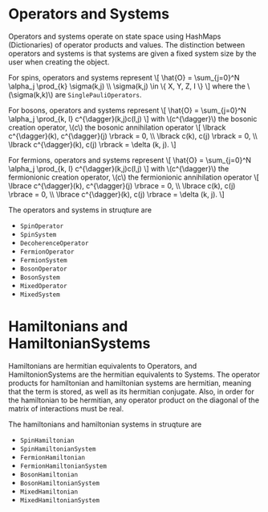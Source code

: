 # Operators and Systems

Operators and systems operate on state space using HashMaps (Dictionaries) of operator products and values. The distinction between operators and systems is that systems are given a fixed system size by the user when creating the object.

For spins, operators and systems represent
\\[ 
\hat{O} = \sum_{j=0}^N \alpha_j \prod_{k} \sigma(k,j) \\\\
    \sigma(k,j) \in \\{ X, Y, Z, I \\}
\\]
where the \\(\sigma(k,k)\\) are `SinglePauliOperators`.

For bosons, operators and systems represent
\\[ \hat{O} = \sum_{j=0}^N \alpha_j \prod_{k, l} c^{\dagger}(k,j)c(l,j) \\]
with 
\\(c^{\dagger}\\) the bosonic creation operator, \\(c\\) the bosonic annihilation operator 
\\[ \lbrack c^{\dagger}(k), c^{\dagger}(j) \rbrack = 0, \\\\
    \lbrack c(k), c(j) \rbrack = 0, \\\\
    \lbrack c^{\dagger}(k), c(j) \rbrack = \delta (k, j). \\]

For fermions, operators and systems represent
\\[ \hat{O} = \sum_{j=0}^N \alpha_j \prod_{k, l} c^{\dagger}(k,j)c(l,j)  \\]
with 
\\(c^{\dagger}\\) the fermionionic creation operator, \\(c\\) the fermionionic annihilation operator
\\[ \lbrace c^{\dagger}(k), c^{\dagger}(j) \rbrace = 0, \\\\
    \lbrace c(k), c(j) \rbrace = 0, \\\\
    \lbrace c^{\dagger}(k), c(j) \rbrace = \delta (k, j). \\]



The operators and systems in struqture are

* `SpinOperator`
* `SpinSystem`
* `DecoherenceOperator`
* `FermionOperator`
* `FermionSystem`
* `BosonOperator`
* `BosonSystem`
* `MixedOperator`
* `MixedSystem`

# Hamiltonians and HamiltonianSystems

Hamiltonians are hermitian equivalents to Operators, and HamiltonionSystems are the hermitian equivalents to Systems. The operator products for hamiltonian and hamiltonian systems are hermitian, meaning that the term is stored, as well as its hermitian conjugate. Also, in order for the hamiltonian to be hermitian, any operator product on the diagonal of the matrix of interactions must be real.


The hamiltonians and hamiltonian systems in struqture are

* `SpinHamiltonian`
* `SpinHamiltonianSystem`
* `FermionHamiltonian`
* `FermionHamiltonianSystem`
* `BosonHamiltonian`
* `BosonHamiltonianSystem`
* `MixedHamiltonian`
* `MixedHamiltonianSystem`
